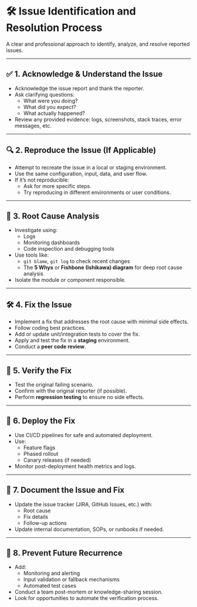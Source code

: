 # 🛠️ Issue Identification and Resolution Process

A clear and professional approach to identify, analyze, and resolve reported issues.

---

## ✅ 1. Acknowledge & Understand the Issue
- Acknowledge the issue report and thank the reporter.
- Ask clarifying questions:
    - What were you doing?
    - What did you expect?
    - What actually happened?
- Review any provided evidence: logs, screenshots, stack traces, error messages, etc.

---

## 🔍 2. Reproduce the Issue (If Applicable)
- Attempt to recreate the issue in a local or staging environment.
- Use the same configuration, input, data, and user flow.
- If it’s not reproducible:
    - Ask for more specific steps.
    - Try reproducing in different environments or user conditions.

---

## 🧠 3. Root Cause Analysis
- Investigate using:
    - Logs
    - Monitoring dashboards
    - Code inspection and debugging tools
- Use tools like:
    - `git blame`, `git log` to check recent changes
    - The **5 Whys** or **Fishbone (Ishikawa) diagram** for deep root cause analysis
- Isolate the module or component responsible.

---

## 🛠️ 4. Fix the Issue
- Implement a fix that addresses the root cause with minimal side effects.
- Follow coding best practices.
- Add or update unit/integration tests to cover the fix.
- Apply and test the fix in a **staging** environment.
- Conduct a **peer code review**.

---

## 🧪 5. Verify the Fix
- Test the original failing scenario.
- Confirm with the original reporter (if possible).
- Perform **regression testing** to ensure no side effects.

---

## 🚀 6. Deploy the Fix
- Use CI/CD pipelines for safe and automated deployment.
- Use:
    - Feature flags
    - Phased rollout
    - Canary releases (if needed)
- Monitor post-deployment health metrics and logs.

---

## 📝 7. Document the Issue and Fix
- Update the issue tracker (JIRA, GitHub Issues, etc.) with:
    - Root cause
    - Fix details
    - Follow-up actions
- Update internal documentation, SOPs, or runbooks if needed.

---

## 🔁 8. Prevent Future Recurrence
- Add:
    - Monitoring and alerting
    - Input validation or fallback mechanisms
    - Automated test cases
- Conduct a team post-mortem or knowledge-sharing session.
- Look for opportunities to automate the verification process.